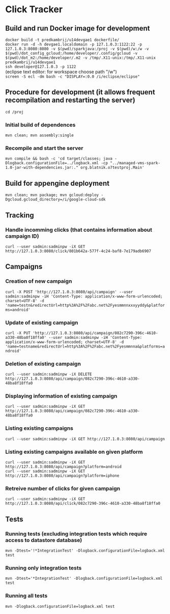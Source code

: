 # Click Tracker

## Build and run Docker image for development
```docker build -t predkambrij/u14devgae1 dockerfile/```  
```docker run -d -h devgae1.localdomain -p 127.1.0.3:1122:22 -p 127.1.0.3:8080:8080 -v $(pwd)/sparkjava:/proj -v $(pwd)/w:/w -v $(pwd)/dot_config_gcloud:/home/developer/.config/gcloud -v $(pwd)/dot_m2:/home/developer/.m2 -v /tmp/.X11-unix:/tmp/.X11-unix predkambrij/u14devgae1```  
```ssh developer@127.1.0.3 -p 1122```  
(eclipse text editor: for workspace choose path "/w")  
```screen -S ecl -dm bash -c "DISPLAY=:0.0 /i/eclipse/eclipse"```

## Procedure for development (it allows frequent recompilation and restarting the server)
```cd /proj```

### Initial build of dependences
```mvn clean; mvn assembly:single```

### Recompile and start the server
```mvn compile && bash -c 'cd target/classes; java -Dlogback.configurationFile=../logback.xml -cp "../managed-vms-spark-1.0-jar-with-dependencies.jar:." org.blatnik.o7testproj.Main'```

## Build for appengine deployment
```mvn clean; mvn package; mvn gcloud:deploy -Dgcloud.gcloud_directory=/i/google-cloud-sdk```

## Tracking
### Handle incomming clicks (that contains information about campaign ID)
```curl --user sadmin:sadminpw -iX GET http://127.1.0.3:8080/click/801b642a-577f-4c24-baf8-7e179adb6907```

## Campaigns
### Creation of new campaign
```curl -X POST 'http://127.1.0.3:8080/api/campaign' --user sadmin:sadminpw -iH 'Content-Type: application/x-www-form-urlencoded; charset=UTF-8' -d 'name=testn&redirectUrl=http%3A%2F%2Fabc.net%2Fyesmmnnxxxyyddy&platforms=android'```

### Update of existing campaign
```curl -X PUT 'http://127.1.0.3:8080/api/campaign/082c7290-396c-4610-a330-48ba8f18ffa0' --user sadmin:sadminpw -iH 'Content-Type: application/x-www-form-urlencoded; charset=UTF-8' -d 'name=testname&redirectUrl=http%3A%2F%2Fabc.net%2Fyesmmnna&platforms=android'```

### Deletion of existing campaign
```curl --user sadmin:sadminpw -iX DELETE http://127.1.0.3:8080/api/campaign/082c7290-396c-4610-a330-48ba8f18ffa0```

### Displaying information of existing campaign
```curl --user sadmin:sadminpw -iX GET http://127.1.0.3:8080/api/campaign/082c7290-396c-4610-a330-48ba8f18ffa0```

### Listing existing campaigns
```curl --user sadmin:sadminpw -iX GET http://127.1.0.3:8080/api/campaign```

### Listing existing campaigns available on given platform
```curl --user sadmin:sadminpw -iX GET http://127.1.0.3:8080/api/campaign?platform=android```  
```curl --user sadmin:sadminpw -iX GET http://127.1.0.3:8080/api/campaign?platform=iphone```

### Retreive number of clicks for given campaign
```curl --user sadmin:sadminpw -iX GET http://127.1.0.3:8080/api/click/082c7290-396c-4610-a330-48ba8f18ffa0```

## Tests
### Running tests (excluding integration tests which require access to datastore database)
```mvn -Dtest='!*IntegrationTest' -Dlogback.configurationFile=logback.xml test```

### Running only integration tests
```mvn -Dtest='*IntegrationTest' -Dlogback.configurationFile=logback.xml test```

### Running all tests
```mvn -Dlogback.configurationFile=logback.xml test```
